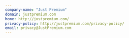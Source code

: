 ```yaml
---
company-name: "Just Premium"
domain: justpremium.com
home: http://justpremium.com/
privacy-policy: http://justpremium.com/privacy-policy/
email: privacy@JustPremium.com
---
```




